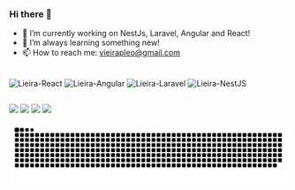 ### Hi there 👋

- 🔭 I’m currently working on NestJs, Laravel, Angular and React!
- 🌱 I’m always learning something new!
- 📫 How to reach me: vieirapleo@gmail.com

<div style="display: inline_block"><br>
  <img align="center" alt="Lieira-React" src="https://img.shields.io/badge/React-20232A?style=for-the-badge&logo=react&logoColor=61DAFB">
  <img align="center" alt="Lieira-Angular" src="https://img.shields.io/badge/Angular-20232A?style=for-the-badge&logo=angular&logoColor=61DAFB">
  <img align="center" alt="Lieira-Laravel" src="https://img.shields.io/badge/Laravel-20232A?style=for-the-badge&logo=laravel&logoColor=white">
  <img align="center" alt="Lieira-NestJS" src="https://img.shields.io/badge/NestJS-20232A?style=for-the-badge&logo=nestjs&logoColor=61DAFB">
</div>

  ##
 
<div> 

  <a href="https://www.instagram.com/lvperes/" target="_blank"><img src="https://img.shields.io/badge/-Instagram-%23E4405F?style=for-the-badge&logo=instagram&logoColor=white" target="_blank"></a>
  <a href = "mailto:vieirapleo@gmail.com"><img src="https://img.shields.io/badge/-Gmail-%23333?style=for-the-badge&logo=gmail&logoColor=white" target="_blank"></a>
  <a href="https://www.linkedin.com/in/leonardo-vieira-peres-77b6a6199/" target="_blank"><img src="https://img.shields.io/badge/-LinkedIn-%230077B5?style=for-the-badge&logo=linkedin&logoColor=white" target="_blank"></a> 
  <a href="https://www.leonardovieiraperes.com.br/" target="_blank"><img src="https://img.shields.io/badge/-website-%230077B5?style=for-the-badge&logo=website&logoColor=white" target="_blank"></a> 
 
  ![Snake animation](https://raw.githubusercontent.com/Platane/snk/output/github-contribution-grid-snake.svg)
 
</div>
